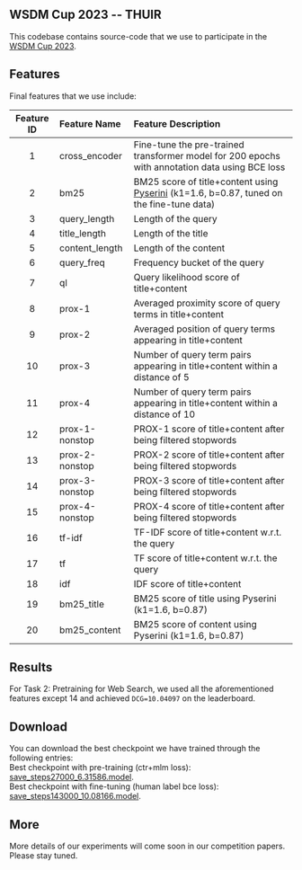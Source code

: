 ## WSDM Cup 2023 -- THUIR
This codebase contains source-code that we use to participate in the [WSDM Cup 2023](https://aistudio.baidu.com/aistudio/competition/detail/536/0/leaderboard).  

## Features
Final features that we use include:

| **Feature ID** |   **Feature Name** |  **Feature Description** |   
| :--: | :-- | :-- |    
| 1     |  cross_encoder | Fine-tune the pre-trained transformer model for 200 epochs with annotation data using BCE loss |  
| 2     |  bm25 | BM25 score of title+content using [Pyserini](https://github.com/castorini/pyserini) (k1=1.6, b=0.87, tuned on the fine-tune data) |    
| 3 |  query_length | Length of the query  |  
| 4   |  title_length |  Length of the title  |  
| 5  |  content_length |  Length of the content  |   
| 6  |  query_freq |  Frequency bucket of the query   |   
| 7  |  ql |  Query likelihood score of title+content |   
| 8  |  prox-1 |  Averaged proximity score of query terms in title+content |  
| 9  |  prox-2 |  Averaged position of query terms appearing in title+content |  
| 10  |  prox-3 |  Number of query term pairs appearing in title+content within a distance of 5 |  
| 11  |  prox-4 |  Number of query term pairs appearing in title+content within a distance of 10 |  
| 12  |  prox-1-nonstop | PROX-1 score of title+content after being filtered stopwords |  
| 13  |  prox-2-nonstop |  PROX-2 score of title+content after being filtered stopwords |  
| 14  |  prox-3-nonstop |  PROX-3 score of title+content after being filtered stopwords |  
| 15  |  prox-4-nonstop |  PROX-4 score of title+content after being filtered stopwords |  
| 16  |  tf-idf |  TF-IDF score of title+content w.r.t. the query |  
| 17  |  tf |  TF score of title+content w.r.t. the query |  
| 18  |  idf |  IDF score of title+content |  
| 19  |  bm25_title |  BM25 score of title using Pyserini (k1=1.6, b=0.87) |  
| 20  |  bm25_content |  BM25 score of content using Pyserini (k1=1.6, b=0.87) |  


## Results
For Task 2: Pretraining for Web Search, we used all the aforementioned features except 14 and achieved ```DCG=10.04097``` on the leaderboard.  

## Download  
You can download the best checkpoint we have trained through the following entries:  
Best checkpoint with pre-training (ctr+mlm loss): [save_steps27000_6.31586.model](https://cloud.tsinghua.edu.cn/f/310db76c238f42edbdef/?dl=1).  
Best checkpoint with fine-tuning (human label bce loss): [save_steps143000_10.08166.model](https://cloud.tsinghua.edu.cn/f/004aca88e7ba4c62b539/?dl=1).

## More
More details of our experiments will come soon in our competition papers. Please stay tuned.
